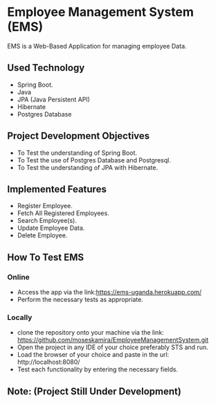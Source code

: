 # Employee Management System (EMS)
EMS is a Web-Based Application for managing employee Data.
## Used Technology
- Spring Boot.
- Java
- JPA (Java Persistent API)
- Hibernate
- Postgres Database
## Project Development Objectives
- To Test the understanding of Spring Boot.
- To Test the use of Postgres Database and Postgresql.
- To Test the understanding of JPA with Hibernate.
## Implemented Features
- Register Employee.
- Fetch All Registered Employees.
- Search Employee(s).
- Update Employee Data.
- Delete Employee.
## How To Test EMS
### Online
- Access the app via the link:https://ems-uganda.herokuapp.com/
- Perform the necessary tests as appropriate.
### Locally
- clone the repository onto your machine via the link: https://github.com/moseskamira/EmployeeManagementSystem.git
- Open the project in any IDE of your choice preferably STS and run.
- Load the browser of your choice and paste in the url: http://localhost:8080/
- Test each functionality by entering the necessary fields.
## Note: (Project Still Under Development)
